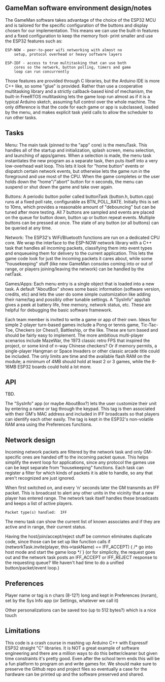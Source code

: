 
GameMan software environment design/notes
-----------------------------------------


The GameMan software takes advantage of the choice of the ESP32 MCU
and is tailored for the specific configuration of the buttons and
display chosen for our implementation.  This means we can use the
built-in features and a fixed configuration to keep the memory foot-
print smaller and use the ESP32 features such as:

    ESP-NOW - peer-to-peer wifi networking with almost no
        setup, protocol overhead or heavy software layers

    ESP-IDF - access to true multitasking that can use both
        cores so the network, button polling, timers and game
        loop can run concurrently

Those features are provided through C libraries, but the Arduino IDE
is more C++ like, so some "glue" is provided.  Rather than use a
cooperative multitasking library and a strictly callback-based kind
of mechanism, the built-in FreeRTOS multitasking lets the game loop
run almost as if it is a typical Arduino sketch, assuming full control
over the whole machine.  The only difference is that the code for each
game or app is subclassed, loaded by the menu, and makes explicit task
yield calls to allow the scheduler to run other tasks.

Tasks
-----

Menu:
The main task (pinned to the "app" core) is the menuTask.  This handles
all of the startup and initialization, splash screen, menu selection,
and launching of apps/games.  When a selection is made, the menu task
instantiates the new program as a separate task, then puts itself into
a very low-overhead wait loop.  This lets it look for "home button"
events or dispatch certain network events, but otherwise lets the game
run in the foreground and use most of the CPU.  When the game completes
or the user holds down the "home"/"abort" button for n seconds, the
menu can suspend or shut down the game and take over again.

Buttons:
A periodic button poller called buttonTask (button.h, button.cpp) runs
at a fixed poll rate, configurable as BTN_POLL_RATE.  Initially this is
set to 10ms, which provides a reasonable amount of "debouncing" but can
be tuned after more testing.  All 7 buttons are sampled and events are
placed on the queue for button down, button up or button repeat events.
Multiple buttons can be pressed at once.  The state of any button (or
all buttons) can be queried at any time.

Network:
The ESP32's WiFi/Bluetooth functions are run on a dedicated CPU core.
We wrap the interface to the ESP-NOW network library with a C++ task
that handles all incoming packets, classifying them into event types
and enqueueing them for delivery to the current application.  This lets
the game code look for just the incoming packets it cares about, while
some "housekeeping" stuff (like new GameMan consoles coming into or out
of range, or players joining/leaving the network) can be handled by the
netTask.

Games/Apps:
Each menu entry is a single object that is loaded into a new task.  A
default "AboutBox" shows some basic information (software version,
credits, etc) and lets the user do some simple customization like adding
their name/tag and possibly other tunable settings.  A "SysInfo" app/tab
gives a peek at battery life, free memory, network status, etc.  These
are helpful for debugging the basic software framework.

Each team member is invited to write a game or app of their own.  Ideas
for simple 2-player turn-based games include a Pong or tennis game,
Tic-Tac-Toe, Checkers (or Chess!), Battleship, or the like.  These are
turn based and should be fairly easy to implement.  The more ambitious
multi-player scenarios include MazeWar, the 1973 classic retro FPS that
inspired the project, or some kind of n-way Chinese checkers?  Or if
memory permits, a single-player Hangman or Space Invaders or other
classic arcade title could be included.  The only limits are time and
the available flash RAM on the module; a minimum of 4MB should hold at
least 2 or 3 games, while the 8-16MB ESP32 boards could hold a lot
more.

API
---

TBD.

The "SysInfo" app (or maybe AboutBox?) lets the user customize their
unit by entering a name or tag through the keypad.  This tag is then
associated with their GM's MAC address and included in IFF broadcasts
so that players can identify each other easily.  The tag is kept in
the ESP32's non-volatile RAM area using the Preferences functions.

Network design
--------------

Incoming network packets are filtered by the network task and only GM-
specific ones are handed off to the incoming packet queue.  This helps
simplify the event loop for applications, since any protocol the games
use can be kept separate from "housekeeping" functions.  Each task can
register a filter for which kinds of packets it is able to handle, so
any that aren't recognized are just ignored.

When first switched on, and every 'n' seconds later the GM transmits an
IFF packet.  This is broadcast to alert any other units in the vicinity
that a new player has entered range.  The network task itself handles
these broadcasts and keeps a list of active players.

    Packet type(s) handled:  IFF

The menu task can show the current list of known associates and if
they are active and in range, their current status.

Having the host/join/accept/reject stuff be common eliminates duplicate
code, since those can be set up like function calls
  if (networkTask.invite(player, this->taskName) == IFF_ACCEPT) {
    /* go into host mode and start the game loop */
  }
(or for simplicity, the request goes out and the network task posts an
IFF_ACCEPT or IFF_REJECT response to the requesting queue?  We haven't
had time to do a unified button/packet/event loop.)

Preferences
-----------

Player name or tag is n chars (8-12?) long and kept in Preferences
(nvram), set by the Sys Info app (or Settings, whatever we call it)

Other personalizations can be saved too (up to 512 bytes?) which is
a nice touch


Limitations
-----------

This code is a crash course in mashing up Arduino C++ with Espressif
ESP32 straight "C" libraries.  It is NOT a great example of software
engineering and there are a million ways to do this better/cleaner
but given time constraints it's pretty good.  Even after the school
term ends this will be a fun platform to program on and write games
for.  We should make sure to preserve the Github repo and project 
files so eventually a case for the hardware can be printed up and the
software preserved and shared.




